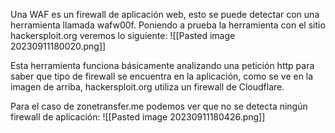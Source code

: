 Una WAF es un firewall de aplicación web, esto se puede detectar con una herramienta llamada wafw00f.
Poniendo a prueba la herramienta con el sitio hackersploit.org veremos lo siguiente:
![[Pasted image 20230911180020.png]]

Esta herramienta funciona básicamente analizando una petición http para saber que tipo de firewall se encuentra en la aplicación, como se ve en la imagen de arriba, hackersploit.org utiliza un firewall de Cloudflare.

Para el caso de zonetransfer.me podemos ver que no se detecta ningún firewall de aplicación:
![[Pasted image 20230911180426.png]]

